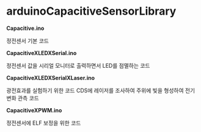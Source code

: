 # arduinoCapacitiveSensorLibrary

<strong>Capacitive.ino</strong>
<p>
정전센서 기본 코드
<p>
<p>
<strong>CapacitiveXLEDXSerial.ino</strong>
<p>
정전센서 값을 시리얼 모니터로
출력하면서 LED를 점멸하는 코드
<p>
<p>
<strong>CapacitiveXLEDXSerialXLaser.ino</strong>
<p>
광전효과를 실험하기 위한 코드
CDS에 레이저를 조사하여 주위에
빛을 형성하여 전기변화 관측 코드
<p>
<p>
<strong>CapacitiveXPWM.ino</strong>
<p>
정전센서에 ELF 보정을 위한 코드
